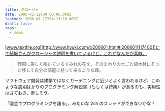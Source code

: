 ```yaml
---
title: クロージャ
date: 2006-01-12T00:00:00.000Z
lastmod: 2006-01-12T04:13:10.000Z
draft: false
tags:
  - memo
---
```


[www.textfile.org](http://www.hyuki.com/t/200601.html#i20060111174001)にて結城さんがクロージャの説明を書いているけど、これがなんだか素敵。

> 野原に美しく咲いているすみれの花を、そのまわりの土ごと植木鉢にそっと移して自分の部屋に持って来るような趣。

ソフトウェア開発は建築ではなくガーデニングに近いとよく言われるけど、このような説明ばかりのプログラミング解説書（もしくは詩集）があるのも、実用性はさておき、楽しそう。

「園芸でプログラミングを語る」、みたいな 2ch のスレッドができないかな？
